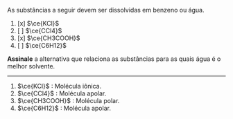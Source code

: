 As substâncias a seguir devem ser dissolvidas em benzeno ou água.

1. [x] $\ce{KCl}$
2. [ ] $\ce{CCl4}$
3. [x] $\ce{CH3COOH}$
4. [ ] $\ce{C6H12}$

**Assinale** a alternativa que relaciona as substâncias para as quais água é o melhor solvente.

---

1. $\ce{KCl}$ : Molécula iônica.
2. $\ce{CCl4}$ : Molécula apolar.
3. $\ce{CH3COOH}$ : Molécula polar.
4. $\ce{C6H12}$ : Molécula apolar.
